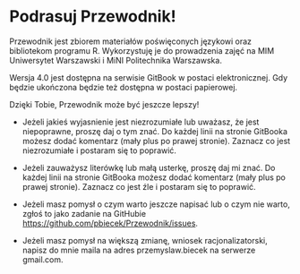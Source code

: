 # Podrasuj Przewodnik!

Przewodnik jest zbiorem materiałów poświęconych językowi oraz bibliotekom programu R. Wykorzystuję je do prowadzenia zajęć na MIM Uniwersytet Warszawski i MiNI Politechnika Warszawska.

Wersja 4.0 jest dostępna na serwisie GitBook w postaci elektronicznej. Gdy będzie ukończona będzie też dostępna w postaci papierowej.

Dzięki Tobie, Przewodnik może być jeszcze lepszy!

* Jeżeli jakieś wyjasnienie jest niezrozumiałe lub uważasz, że jest niepoprawne, proszę daj o tym znać. Do każdej linii na stronie GitBooka możesz dodać komentarz (mały plus po prawej stronie). Zaznacz co jest niezrozumiałe i postaram się to poprawić.

* Jeżeli zauważysz literówkę lub małą usterkę, proszę daj mi znać. Do każdej linii na stronie GitBooka możesz dodać komentarz (mały plus po prawej stronie). Zaznacz co jest źle i postaram się to poprawić.

* Jeżeli masz pomysł o czym warto jeszcze napisać lub o czym nie warto, zgłoś to jako zadanie na GitHubie https://github.com/pbiecek/Przewodnik/issues.

* Jeżeli masz pomysł na większą zmianę, wniosek racjonalizatorski, napisz do mnie maila na adres przemyslaw.biecek na serwerze gmail.com.
